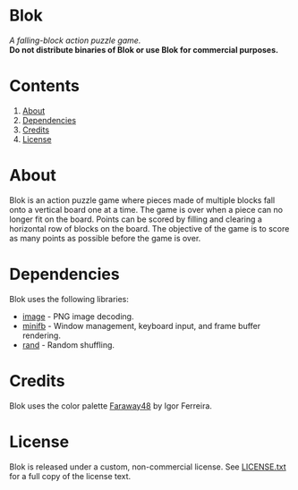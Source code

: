 # Blok
_A falling-block action puzzle game._  
__Do not distribute binaries of Blok or use Blok for commercial purposes.__

# Contents
1. [About](#about)
2. [Dependencies](#dependencies)
3. [Credits](#credits)
4. [License](#license)

# About
Blok is an action puzzle game where pieces made of multiple blocks fall onto a
vertical board one at a time. The game is over when a piece can no longer fit
on the board. Points can be scored by filling and clearing a horizontal row of
blocks on the board. The objective of the game is to score as many points as
possible before the game is over.

# Dependencies
Blok uses the following libraries:
* [image](https://crates.io/crates/image) - PNG image decoding.
* [minifb](https://crates.io/crates/minifb) - Window management, keyboard
input, and frame buffer rendering.
* [rand](https://crates.io/crates/rand) - Random shuffling.

# Credits
Blok uses the color palette
[Faraway48](https://lospec.com/palette-list/faraway48) by Igor Ferreira.

# License
Blok is released under a custom, non-commercial license. See
[LICENSE.txt](/LICENSE.txt) for a full copy of the license text.

